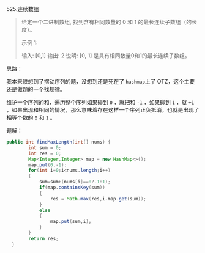 525.连续数组

> 给定一个二进制数组, 找到含有相同数量的 0 和 1 的最长连续子数组（的长度）。
>
>  
>
> 示例 1:
>
> 输入: [0,1]
> 输出: 2
> 说明: [0, 1] 是具有相同数量0和1的最长连续子数组。



思路：

我本来联想到了摆动序列的题，没想到还是死在了 `hashmap`上了 OTZ，这个主要还是做题的一个找规律。

维护一个序列的和，遍历整个序列如果碰到 `0` ，就把和 `-1` ，如果碰到 `1` ，就 `+1` ，如果出现和相同的情况，那么意味着存在这样一个序列正负抵消，也就是出现了相等个数的 `0` 和 `1` 。



题解：

```java
public int findMaxLength(int[] nums) {
        int sum = 0;
        int res = 0;
        Map<Integer,Integer> map = new HashMap<>();
        map.put(0,-1);
        for(int i=0;i<nums.length;i++)
        {
            sum=sum+(nums[i]==0?-1:1);
            if(map.containsKey(sum))
            {
                res = Math.max(res,i-map.get(sum));
            }
            else
            {
                map.put(sum,i);
            }
        }
        return res;
  }
```

